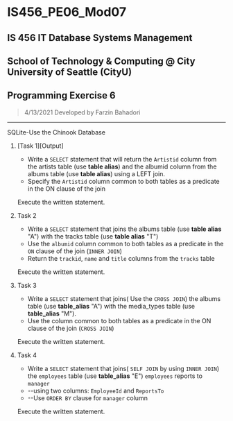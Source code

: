 # IS456_PE06_Mod07

## IS 456 IT Database Systems Management
## School of Technology & Computing @ City University of Seattle (CityU)

## Programming Exercise 6
> 4/13/2021 Developed by Farzin Bahadori

________________________________________
SQLite-Use the Chinook Database
1. [Task 1][Output]
   - Write a `SELECT` statement that will return the `Artistid` column from the artists table (use __table alias__) and the albumid column from the albums table (use __table alias__) using a LEFT join.
   - Specify the `Artistid` column common to both tables as a predicate in the ON clause of the join

    Execute the written statement\.

2. Task 2
   - Write a `SELECT` statement that joins the albums table (use __table alias__ "A") with the tracks table (use __table alias__ "T")
   - Use the `albumid` column common to both tables as a predicate in the `ON` clause of the join (`INNER JOIN`)
   - Return the `trackid`, `name` and `title` columns from the `tracks` table

    Execute the written statement\.

1. Task 3
   - Write a `SELECT` statement that joins( Use the `CROSS JOIN`) the albums table (use __table_alias__ "A") with the media_types table (use __table_alias__ "M").
   - Use the column common to both tables as a predicate in the ON clause of the join (`CROSS JOIN`)

    Execute the written statement\.

1. Task 4
   - Write a `SELECT` statement that joins( `SELF JOIN` by using `INNER JOIN`) the `employees` table (use __table_alias__ "E") `employees` reports to `manager`
   - --using two columns: `EmployeeId` and `ReportsTo`
   - --Use `ORDER BY` clause for `manager` column

    Execute the written statement\.
